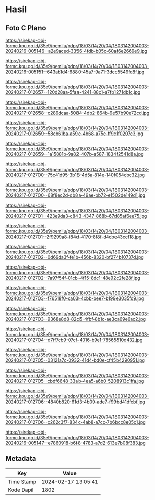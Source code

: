 # Hasil

## Foto C Plano

https://sirekap-obj-formc.kpu.go.id/35e9/pemilu/pdpr/18/03/14/20/04/1803142004003-20240216-005146--a2e9aced-3356-4fdb-b05c-60af6e2669e9.jpg

https://sirekap-obj-formc.kpu.go.id/35e9/pemilu/pdpr/18/03/14/20/04/1803142004003-20240216-005151--643ab1d4-6880-45a7-9a71-3dcc5549fd8f.jpg

https://sirekap-obj-formc.kpu.go.id/35e9/pemilu/pdpr/18/03/14/20/04/1803142004003-20240217-012657--120d28aa-5faa-4241-88c1-a7fb1271db1c.jpg

https://sirekap-obj-formc.kpu.go.id/35e9/pemilu/pdpr/18/03/14/20/04/1803142004003-20240217-012658--c289dcaa-5084-4db2-864b-9e57b90e72cd.jpg

https://sirekap-obj-formc.kpu.go.id/35e9/pemilu/pdpr/18/03/14/20/04/1803142004003-20240217-012659--58cb61ba-a59e-4b68-a75e-ff9c1f0207c3.jpg

https://sirekap-obj-formc.kpu.go.id/35e9/pemilu/pdpr/18/03/14/20/04/1803142004003-20240217-012659--1a15881b-9a82-407b-a587-1834f2541d8a.jpg

https://sirekap-obj-formc.kpu.go.id/35e9/pemilu/pdpr/18/03/14/20/04/1803142004003-20240217-012700--75c41d95-3b18-4d5a-814e-140f054cbc32.jpg

https://sirekap-obj-formc.kpu.go.id/35e9/pemilu/pdpr/18/03/14/20/04/1803142004003-20240217-012700--68f8ec2d-db8a-49ae-bb72-e1502de149d1.jpg

https://sirekap-obj-formc.kpu.go.id/35e9/pemilu/pdpr/18/03/14/20/04/1803142004003-20240217-012701--423e9da3-c843-4347-868b-67d85af6ee75.jpg

https://sirekap-obj-formc.kpu.go.id/35e9/pemilu/pdpr/18/03/14/20/04/1803142004003-20240217-012701--2f9299a8-f84d-4170-8f8f-d4cbe43ccf18.jpg

https://sirekap-obj-formc.kpu.go.id/35e9/pemilu/pdpr/18/03/14/20/04/1803142004003-20240217-012702--0d69da3f-fe1b-456b-8320-bf274b10737d.jpg

https://sirekap-obj-formc.kpu.go.id/35e9/pemilu/pdpr/18/03/14/20/04/1803142004003-20240217-012702--7a97f54f-01cb-4f15-8dc1-48e92c2fe28f.jpg

https://sirekap-obj-formc.kpu.go.id/35e9/pemilu/pdpr/18/03/14/20/04/1803142004003-20240217-012703--f76518f0-ca03-4cbb-bee7-b199e3035fd9.jpg

https://sirekap-obj-formc.kpu.go.id/35e9/pemilu/pdpr/18/03/14/20/04/1803142004003-20240217-012703--9368e8d8-82d5-4fbf-8b1c-ae3ca69e6ac2.jpg

https://sirekap-obj-formc.kpu.go.id/35e9/pemilu/pdpr/18/03/14/20/04/1803142004003-20240217-012704--d7ff7cb9-07cf-4016-b9e1-78565510d432.jpg

https://sirekap-obj-formc.kpu.go.id/35e9/pemilu/pdpr/18/03/14/20/04/1803142004003-20240217-012705--03121a7c-0932-41d4-bd0e-cf45b4290951.jpg

https://sirekap-obj-formc.kpu.go.id/35e9/pemilu/pdpr/18/03/14/20/04/1803142004003-20240217-012705--cbdf6648-33ab-4ea5-a6b0-5208913c1ffa.jpg

https://sirekap-obj-formc.kpu.go.id/35e9/pemilu/pdpr/18/03/14/20/04/1803142004003-20240217-012706--4840b820-61d3-4b09-ade7-f99bd41dfcbf.jpg

https://sirekap-obj-formc.kpu.go.id/35e9/pemilu/pdpr/18/03/14/20/04/1803142004003-20240217-012706--c262c3f7-834c-4ab8-a7cc-7b6bcc8e05c1.jpg

https://sirekap-obj-formc.kpu.go.id/35e9/pemilu/pdpr/18/03/14/20/04/1803142004003-20240216-005147--e7860918-b6f8-4783-a7d2-613e7b08f383.jpg


## Metadata

| Key        | Value               |
| ---------- | ------------------- |
| Time Stamp | 2024-02-17 13:05:41 |
| Kode Dapil | 1802                |



